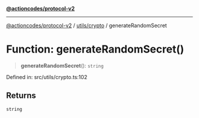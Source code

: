 [**@actioncodes/protocol-v2**](../../../README.md)

***

[@actioncodes/protocol-v2](../../../modules.md) / [utils/crypto](../README.md) / generateRandomSecret

# Function: generateRandomSecret()

> **generateRandomSecret**(): `string`

Defined in: src/utils/crypto.ts:102

## Returns

`string`
